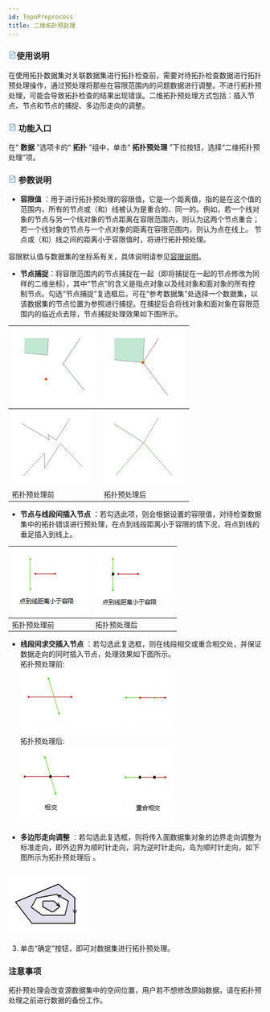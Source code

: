 ```yaml
---
id: TopoPreprocess
title: 二维拓扑预处理  
---  
```

### ![](../../img/read.gif)使用说明




在使用拓扑数据集对关联数据集进行拓扑检查前，需要对待拓扑检查数据进行拓扑预处理操作，通过预处理将那些在容限范围内的问题数据进行调整。不进行拓扑预处理，可能会导致拓扑检查的结果出现错误。二维拓扑预处理方式包括：插入节点、节点和节点的捕捉、多边形走向的调整。



### ![](../../img/read.gif) 功能入口

在“ **数据** ”选项卡的“ **拓扑** ”组中，单击“ **拓扑预处理** ”下拉按钮，选择“二维拓扑预处理”项。


### ![](../../img/read.gif) 参数说明

* **容限值** ：用于进行拓扑预处理的容限值，它是一个距离值，指的是在这个值的范围内，所有的节点或（和）线被认为是重合的、同一的。例如，若一个线对象的节点与另一个线对象的节点距离在容限范围内，则认为这两个节点重合；若一个线对象的节点与一个点对象的距离在容限范围内，则认为点在线上。
节点或（和）线之间的距离小于容限值时，将进行拓扑预处理。



容限默认值与数据集的坐标系有关，具体说明请参见[容限说明](../Tolerance)。



* **节点捕捉**：将容限范围内的节点捕捉在一起（即将捕捉在一起的节点修改为同样的二维坐标），其中“节点”的含义是指点对象以及线对象和面对象的所有控制节点。勾选“节点捕捉”复选框后，可在“参考数据集”处选择一个数据集，以该数据集的节点位置为参照进行捕捉。在捕捉后会将线对象和面对象在容限范围内的临近点去除，节点捕捉处理效果如下图所示。  

![](img/TopoPreprocess1.png) | ![](img/TopoPreprocess2.png)  
---|---  
![](img/TopoPreprocess3.png) | ![](img/TopoPreprocess4.png)  
拓扑预处理前 | 拓扑预处理后    

* **节点与线段间插入节点** ：若勾选此项，则会根据设置的容限值，对待检查数据集中的拓扑错误进行预处理，在点到线段距离小于容限的情下况，将点到线的垂足插入到线上。   

![](img/TopoPreprocess5.png) | ![](img/TopoPreprocess6.png)  
---|---  
拓扑预处理前 | 拓扑预处理后    

* **线段间求交插入节点** ：若勾选此复选框，则在线段相交或重合相交处，并保证数据走向的同时插入节点，处理效果如下图所示。  
拓扑预处理前:  
![](img/TopoPreprocess7.png)     
拓扑预处理后:   
![](img/TopoPreprocess8.png)    



* **多边形走向调整**
：若勾选此复选框，则将传入面数据集对象的边界走向调整为标准走向，即外边界为顺时针走向，洞为逆时针走向，岛为顺时针走向，如下图所示为拓扑预处理后 。  

![](img/TopoPreprocess9.png)  
---  
 
3. 单击“确定”按钮，即可对数据集进行拓扑预处理。





### 注意事项



拓扑预处理会改变源数据集中的空间位置，用户若不想修改原始数据，请在拓扑预处理之前进行数据的备份工作。
